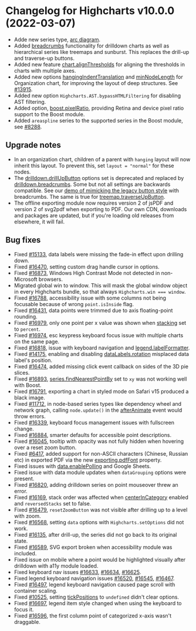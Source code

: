 # Changelog for Highcharts v10.0.0 (2022-03-07)

- Adde new series type, [arc diagram](https://www.highcharts.com/docs/chart-and-series-types/arc-diagram).
- Added [breadcrumbs](https://api.highcharts.com/highcharts/drilldown.breadcrumbs) functionality for drilldown charts as well as hierarchical series like treemaps and sunburst. This replaces the drill-up and traverse-up buttons.
- Added new feature [chart.alignThresholds](https://api.highcharts.com/highcharts/chart.alignThresholds) for aligning the thresholds in charts with multiple axes.
- Added new options [hangingIndentTranslation](https://api.highcharts.com/highcharts/plotOptions.organization.hangingIndentTranslation) and [minNodeLength](https://api.highcharts.com/highcharts/plotOptions.organization.minNodeLength) for Organization chart, for improving the layout of deep structures. See [#13915](https://github.com/highcharts/highcharts/issues/13915).
- Added new option `Highcharts.AST.bypassHTMLFiltering` for disabling AST filtering.
- Added option, [boost.pixelRatio](https://api.highcharts.com/highcharts/boost.pixelRatio), providing Retina and device pixel ratio support to the Boost module.
- Added `areaspline` series to the supported series in the Boost module, see [#8288](https://github.com/highcharts/highcharts/issues/8288).

## Upgrade notes
- In an organization chart, children of a parent with `hanging` layout will now inherit this layout. To prevent this, set `layout = "normal"` for these nodes.
- The [drilldown.drillUpButton](https://api.highcharts.com/highcharts/drilldown.drillUpButton) options set is deprecated and replaced by [drilldown.breadcrumbs](https://api.highcharts.com/highcharts/drilldown.breadcrumbs). Some but not all settings are backwards compatible. See our [demo of mimicking the legacy button style](https://jsfiddle.net/gh/get/library/pure/highcharts/highcharts/tree/master/samples/highcharts/breadcrumbs/single-button/) with breadcrumbs. The same is true for [treemap.traverseUpButton](https://api.highcharts.com/highcharts/plotOptions.treemap.traverseUpButton).
- The offline exporting module now requires version 2 of jsPDF and version 2 of svg2pdf when exporting to PDF. Our own CDN, downloads and packages are updated, but if you're loading old releases from elsewhere, it will fail.

## Bug fixes
- Fixed [#15133](https://github.com/highcharts/highcharts/issues/15133), data labels were missing the fade-in effect upon drilling down.
- Fixed [#16470](https://github.com/highcharts/highcharts/issues/16470), setting custom drag handle cursor in options.
- Fixed [#16873](https://github.com/highcharts/highcharts/issues/16873), Windows High Contrast Mode not detected in non-Microsoft browsers.
- Migrated global win to window. This will mask the global window object in every Highcharts bundle, so that always `Highcharts.win === window`.
- Fixed [#16788](https://github.com/highcharts/highcharts/issues/16788), accessibility issue with some columns not being focusable because of wrong `point.isInside` flag.
- Fixed [#16431](https://github.com/highcharts/highcharts/issues/16431), data points were trimmed due to axis floating-point rounding.
- Fixed [#16979](https://github.com/highcharts/highcharts/issues/16979), only one point per x value was shown when [stacking](https://api.highcharts.com/highcharts/plotOptions.series.stacking) set to `percent`.
- Fixed [#16974](https://github.com/highcharts/highcharts/issues/16974), esc keypress keyboard focus issue with multiple charts on the same page.
- Fixed [#16818](https://github.com/highcharts/highcharts/issues/16818), issue with keyboard navigation and [legend.labelFormatter](https://api.highcharts.com/highcharts/legend.labelFormatter).
- Fixed [#14175](https://github.com/highcharts/highcharts/issues/14175), enabling and disabling [dataLabels.rotation](https://api.highcharts.com/highcharts/plotOptions.series.dataLabels.rotation) misplaced data label's position.
- Fixed [#16474](https://github.com/highcharts/highcharts/issues/16474), added missing click event callback on sides of the 3D pie slices.
- Fixed [#16893](https://github.com/highcharts/highcharts/issues/16893), [series.findNearestPointBy](https://api.highcharts.com/highcharts/plotOptions.series.findNearestPointBy) set to `xy` was not working well with Boost.
- Fixed [#16791](https://github.com/highcharts/highcharts/issues/16791), exporting a chart in styled mode on Safari v15 produced a black image.
- Fixed [#11712](https://github.com/highcharts/highcharts/issues/11712), in node-based series types like dependency wheel and network graph, calling `node.update()` in the [afterAnimate](https://api.highcharts.com/highcharts/plotOptions.series.events.afterAnimate) event would throw errors.
- Fixed [#16339](https://github.com/highcharts/highcharts/issues/16339), keyboard focus management issues with fullscreen change.
- Fixed [#16884](https://github.com/highcharts/highcharts/issues/16884), smarter defaults for accessible point descriptions.
- Fixed [#16045](https://github.com/highcharts/highcharts/issues/16045), tooltip with opacity was not fully hidden when hovering over a reset zoom button.
- Fixed [#6417](https://github.com/highcharts/highcharts/issues/6417), added support for non-ASCII characters (Chinese, Russian etc) in exported PDF via the new [exporting.pdfFont](https://api.highcharts.com/highcharts/exporting.pdfFont) property.
- Fixed issues with [data.enablePolling](https://api.highcharts.com/highcharts/data.enablePolling) and Google Sheets.
- Fixed issue with data module updates when `dataGrouping` options were present.
- Fixed [#16820](https://github.com/highcharts/highcharts/issues/16820), adding drilldown series on point mouseover threw an error.
- Fixed [#16169](https://github.com/highcharts/highcharts/issues/16169), stack order was affected when [centerInCategory](https://api.highcharts.com/highcharts/plotOptions.column.centerInCategory) enabled and `reversedStacks` set to false.
- Fixed [#16479](https://github.com/highcharts/highcharts/issues/16479), `resetZoomButton` was not visible after drilling up to a level with zoom.
- Fixed [#16568](https://github.com/highcharts/highcharts/issues/16568), setting `data` options with `Highcharts.setOptions` did not work.
- Fixed [#16135](https://github.com/highcharts/highcharts/issues/16135), after drill-up, the series did not go back to its original state.
- Fixed [#16589](https://github.com/highcharts/highcharts/issues/16589), SVG export broken when accessibility module was included.
- Fixed issue on mobile where a point would be highlighted visually after drilldown with a11y module loaded.
- Fixed keyboard nav issues [#16633](https://github.com/highcharts/highcharts/issues/16633), [#16634](https://github.com/highcharts/highcharts/issues/16634), [#16625](https://github.com/highcharts/highcharts/issues/16625).
- Fixed legend keyboard navigation issues [#16520](https://github.com/highcharts/highcharts/issues/16520), [#16545](https://github.com/highcharts/highcharts/issues/16545), [#16467](https://github.com/highcharts/highcharts/issues/16467).
- Fixed [#16497](https://github.com/highcharts/highcharts/issues/16497), legend keyboard navigation caused page scroll with container scaling.
- Fixed [#10525](https://github.com/highcharts/highcharts/issues/10525), setting [tickPositions](https://api.highcharts.com/highcharts/xAxis.tickPosition) to `undefined` didn't clear options.
- Fixed [#16697](https://github.com/highcharts/highcharts/issues/16697), legend item style changed when using the keyboard to focus it.
- Fixed [#16596](https://github.com/highcharts/highcharts/issues/16596), the first column point of categorized x-axis wasn't draggable.

